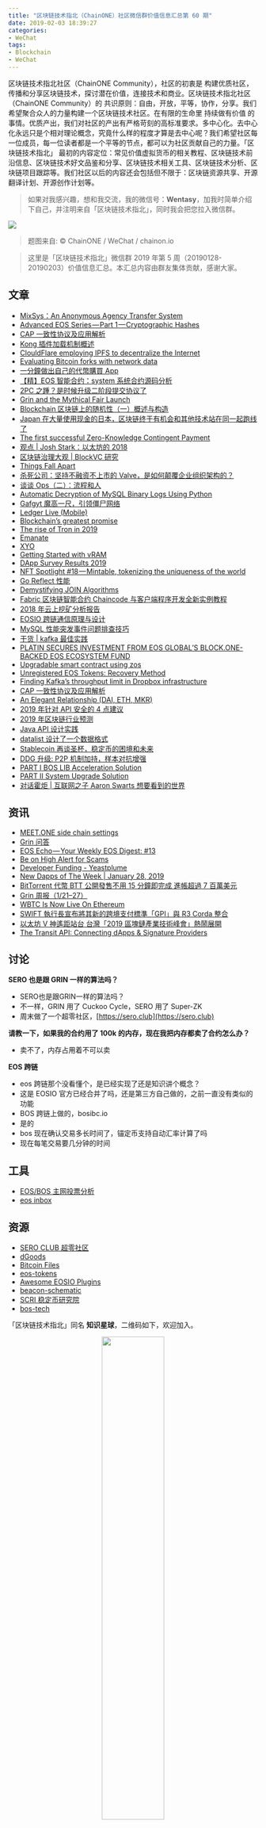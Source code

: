 ```yaml
---
title: "区块链技术指北（ChainONE）社区微信群价值信息汇总第 60 期"
date: 2019-02-03 18:39:27
categories:
- WeChat
tags:
- Blockchain
- WeChat
---
```

区块链技术指北社区（ChainONE Community），社区的初衷是 构建优质社区，传播和分享区块链技术，探讨潜在价值，连接技术和商业。区块链技术指北社区（ChainONE Community）的 共识原则：自由，开放，平等，协作，分享。我们希望聚合众人的力量构建一个区块链技术社区。在有限的生命里 持续做有价值 的事情。优质产出，我们对社区的产出有严格苛刻的高标准要求。多中心化。去中心化永远只是个相对理论概念，究竟什么样的程度才算是去中心呢？我们希望社区每一位成员，每一位读者都是一个平等的节点，都可以为社区贡献自己的力量。「区块链技术指北」 最初的内容定位：常见价值虚拟货币的相关教程、区块链技术前沿信息、区块链技术好文品鉴和分享、区块链技术相关工具、区块链技术分析、区块链项目跟踪等。我们社区以后的内容还会包括但不限于：区块链资源共享、开源翻译计划、开源创作计划等。
<!-- more -->

> 如果对我感兴趣，想和我交流，我的微信号：**Wentasy**，加我时简单介绍下自己，并注明来自「区块链技术指北」，同时我会把您拉入微信群。

![](https://i.imgur.com/EFxCQjC.png)

> 题图来自: © ChainONE / WeChat / chainon.io

> 这里是「区块链技术指北」微信群 2019 年第 5 周（20190128-20190203）价值信息汇总。本汇总内容由群友集体贡献，感谢大家。

## 文章

* [MixSys：An Anonymous Agency Transfer System](https://bbs.chainon.io/d/2719)
* [Advanced EOS Series — Part 1 — Cryptographic Hashes](https://bbs.chainon.io/d/2720)
* [CAP 一致性协议及应用解析](https://bbs.chainon.io/d/2721)
* [Kong 插件加载机制概述](https://bbs.chainon.io/d/2722)
* [ClouldFlare employing IPFS to decentralize the Internet](https://bbs.chainon.io/d/2723)
* [Evaluating Bitcoin forks with network data](https://bbs.chainon.io/d/2725)
* [一分鐘做出自己的代幣購買 App](https://bbs.chainon.io/d/2726)
* [【精】EOS 智能合约：system 系统合约源码分析](https://bbs.chainon.io/d/2727)
* [2PC 之踵？是时候升级二阶段提交协议了](https://bbs.chainon.io/d/2728)
* [Grin and the Mythical Fair Launch](https://bbs.chainon.io/d/2733)
* [Blockchain 区块链上的随机性（一）概述与构造](https://bbs.chainon.io/d/2735)
* [Japan 在大量使用现金的日本，区块链终于有机会和其他技术站在同一起跑线了](https://bbs.chainon.io/d/2736)
* [The first successful Zero-Knowledge Contingent Payment](https://bbs.chainon.io/d/2737)
* [观点 | Josh Stark：以太坊的 2018](https://bbs.chainon.io/d/2738)
* [区块链治理大观 | BlockVC 研究](https://bbs.chainon.io/d/2739)
* [Things Fall Apart](https://bbs.chainon.io/d/2740)
* [杀死公司：坚持不融资不上市的 Valve，是如何颠覆企业组织架构的？](https://bbs.chainon.io/d/2741)
* [谈谈 Ops（二）：流程和人](https://bbs.chainon.io/d/2743)
* [Automatic Decryption of MySQL Binary Logs Using Python](https://bbs.chainon.io/d/2744)
* [Gafgyt 魔高一尺，引领僵尸网络](https://bbs.chainon.io/d/2745)
* [Ledger Live (Mobile) ](https://bbs.chainon.io/d/2747)
* [Blockchain’s greatest promise](https://bbs.chainon.io/d/2749)
* [The rise of Tron in 2019](https://bbs.chainon.io/d/2750)
* [Emanate](https://bbs.chainon.io/d/2751)
* [XYO](https://bbs.chainon.io/d/2752)
* [Getting Started with vRAM](https://bbs.chainon.io/d/2753)
* [DApp Survey Results 2019](https://bbs.chainon.io/d/2754)
* [NFT Spotlight #18 — Mintable, tokenizing the uniqueness of the world](https://bbs.chainon.io/d/2755)
* [Go Reflect 性能](https://bbs.chainon.io/d/2758)
* [Demystifying JOIN Algorithms](https://bbs.chainon.io/d/2759)
* [Fabric 区块链智能合约 Chaincode 与客户端程序开发全新实例教程](https://bbs.chainon.io/d/2760)
* [2018 年云上挖矿分析报告](https://bbs.chainon.io/d/2761)
* [EOSIO 跨链通信原理与设计](https://bbs.chainon.io/d/2764)
* [MySQL 性能突发事件问题排查技巧](https://bbs.chainon.io/d/2765)
* [干货 | kafka 最佳实践](https://bbs.chainon.io/d/2766)
* [PLATIN SECURES INVESTMENT FROM EOS GLOBAL’S BLOCK.ONE-BACKED EOS ECOSYSTEM FUND](https://bbs.chainon.io/d/2767)
* [Upgradable smart contract using zos](https://bbs.chainon.io/d/2769)
* [Unregistered EOS Tokens: Recovery Method](https://bbs.chainon.io/d/2771)
* [Finding Kafka’s throughput limit in Dropbox infrastructure](https://bbs.chainon.io/d/2774)
* [CAP 一致性协议及应用解析](https://bbs.chainon.io/d/2775)
* [An Elegant Relationship (DAI, ETH, MKR)](https://bbs.chainon.io/d/2779)
* [2019 年针对 API 安全的 4 点建议](https://bbs.chainon.io/d/2780)
* [2019 年区块链行业预测](https://bbs.chainon.io/d/2781)
* [Java API 设计实践](https://bbs.chainon.io/d/2782)
* [datalist 设计了一个数据格式](https://bbs.chainon.io/d/2783)
* [Stablecoin 再谈圣杯，稳定币的困境和未来](https://bbs.chainon.io/d/2785)
* [DDG 升级: P2P 机制加持，样本对抗增强](https://bbs.chainon.io/d/2786)
* [PART I BOS LIB Acceleration Solution](https://bbs.chainon.io/d/2787)
* [PART II System Upgrade Solution](https://bbs.chainon.io/d/2788)
* [对话霍炬 | 互联网之子 Aaron Swarts 想要看到的世界](https://bbs.chainon.io/d/2790)

## 资讯

* [MEET.ONE side chain settings](https://bbs.chainon.io/d/2724)
* [Grin 问答](https://bbs.chainon.io/d/2730)
* [EOS Echo — Your Weekly EOS Digest: #13](https://bbs.chainon.io/d/2732)
* [Be on High Alert for Scams](https://bbs.chainon.io/d/2746)
* [Developer Funding - Yeastplume](https://bbs.chainon.io/d/2748)
* [New Dapps of The Week | January 28, 2019](https://bbs.chainon.io/d/2756)
* [BitTorrent 代幣 BTT 公開發售不用 15 分鐘即完成 進帳超過 7 百萬美元](https://bbs.chainon.io/d/2757)
* [Grin 周报（1/21–27）](https://bbs.chainon.io/d/2768)
* [WBTC Is Now Live On Ethereum](https://bbs.chainon.io/d/2770)
* [SWIFT 執行長宣布將其新的跨境支付標準「GPI」與 R3 Corda 整合](https://bbs.chainon.io/d/2772)
* [以太坊 V 神遙距站台 台灣「2019 區塊鏈產業技術峰會」熱鬧展開](https://bbs.chainon.io/d/2773)
* [The Transit API: Connecting dApps & Signature Providers](https://bbs.chainon.io/d/2778)

## 讨论

**SERO 也是跟 GRIN 一样的算法吗？**

* SERO也是跟GRIN一样的算法吗？
* 不一样，GRIN 用了 Cuckoo Cycle，SERO 用了 Super-ZK
* 周末做了一个超零社区，[https://sero.club](https://sero.club)

**请教一下，如果我的合约用了 100k 的内存，现在我把内存都卖了合约怎么办？**

* 卖不了，内存占用着不可以卖

**EOS 跨链**

* eos 跨链那个没看懂个，是已经实现了还是知识讲个概念？
* 这是 EOSIO 官方已经合并了吗，还是第三方自己做的，之前一直没有类似的功能
* BOS 跨链上做的，bosibc.io
* 是的
* bos 现在确认交易多长时间了，锚定币支持自动汇率计算了吗
* 现在每笔交易要几分钟的时间

## 工具

* [EOS/BOS 主网投票分析](https://bbs.chainon.io/d/2742)
* [eos inbox](https://bbs.chainon.io/d/2784)

## 资源

* [SERO CLUB 超零社区](https://bbs.chainon.io/d/2729)
* [dGoods](https://bbs.chainon.io/d/2731)
* [Bitcoin Files](https://bbs.chainon.io/d/2734)
* [eos-tokens](https://bbs.chainon.io/d/2762)
* [Awesome EOSIO Plugins](https://bbs.chainon.io/d/2763)
* [beacon-schematic](https://bbs.chainon.io/d/2776)
* [SCRI 稳定币研究院](https://bbs.chainon.io/d/2777)
* [bos-tech](https://bbs.chainon.io/d/2789)

「区块链技术指北」同名 **知识星球**，二维码如下，欢迎加入。

<div align=center><img width="50%" height="50%" src="https://raw.githubusercontent.com/BlockchainOne/WeChat/master/images/ZSXQ.jpg"/></div>

「区块链技术指北」相关资讯渠道：

* 「区块链技术指北」同名知识星球，[https://t.xiaomiquan.com/ZRbmaU3](https://t.xiaomiquan.com/ZRbmaU3)
* 官网，[https://chainon.io](https://chainon.io)
* 官方博客，[https://blog.chainon.io](https://blog.chainon.io)
* 官方社区，[https://bbs.chainon.io](https://bbs.chainon.io)
* Telegram Channel，[https://t.me/BlockchainAge](https://t.me/BlockchainAge)
* Telegram Group，[https://t.me/bcage](https://t.me/bcage)
* Twitter，[https://twitter.com/bcageone](https://twitter.com/bcageone)
* Facebook，[https://www.facebook.com/chainone.org](https://www.facebook.com/chainone.org)
* 新浪微博，[https://weibo.com/BlockchainAge](https://weibo.com/BlockchainAge)

同时，本系列文章会在以下渠道同步更新，欢迎关注：

* 「区块链技术指北」同名微信公众号（微信号：BlockchainAge）
* 官方博客，[https://blog.chainon.io](https://blog.chainon.io)
* 知乎专栏，[https://zhuanlan.zhihu.com/robinwen](https://zhuanlan.zhihu.com/robinwen)
* 简书，[https://www.jianshu.com/c/a37698a12ba9](https://www.jianshu.com/c/a37698a12ba9)
* Steemit，[https://steemit.com/@chainone](https://steemit.com/@chainone)
* Medium，[https://medium.com/@chainone.org](https://medium.com/@chainone.org)
* 币乎，[https://bihu.com/people/345886](https://bihu.com/people/345886)
* 掘金，[robinwen@juejin.im](https://juejin.im/user/5673ccae60b2260ee435f89a/posts)

原创不易，读者可以通过如下途径打赏，虚拟货币、美元、法币均支持。

* BTC: 1HRZ7og2KjqpP3v3jskgueNu64kJrFU8GD
* ERC20 Token: 0x5c8DEB48dC08b5dC60A0290B718690a801509Dd1
* PayPal: [https://www.paypal.me/robinwen](https://www.paypal.me/robinwen)
* 微信打赏二维码

<div align=center><img width="50%" height="50%" src="https://raw.githubusercontent.com/BlockchainOne/WeChat/master/images/WeChat.jpg"/></div>

–EOF–

版权声明：[自由转载-非商用-非衍生-保持署名（创意共享4.0许可证）](http://creativecommons.org/licenses/by-nc-nd/4.0/deed.zh)
